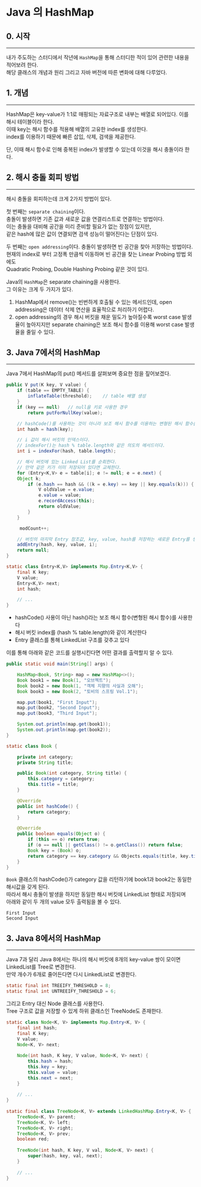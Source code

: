 # Java 의 HashMap

## 0. 시작

---
내가 주도하는 스터디에서 작년에 `HashMap`을 통해 스터디한 적이 있어 관련한 내용을 적어보려 한다.  
해당 클래스의 개념과 원리 그리고 자바 버전에 따른 변화에 대해 다루었다.  


## 1. 개념

---
HashMap은 key-value가 1:1로 매핑되는 자료구조로 내부는 배열로 되어있다. 이를 해시 테이블이라 한다.  
이때 key는 해시 함수를 적용해 배열의 고유한 index를 생성한다.  
index를 이용하기 때문에 빠른 삽입, 삭제, 검색을 제공한다.

단, 이때 해시 함수로 인해 중복된 index가 발생할 수 있는데 이것을 해시 충돌이라 한다.  


## 2. 해시 충돌 회피 방법

---
해시 충돌을 회피하는데 크게 2가지 방법이 있다.  

첫 번째는 `separate chaining`이다.  
충돌이 발생하면 기존 값과 새로운 값을 연결리스트로 연결하는 방법이다.  
이는 충돌을 대비해 공간을 미리 준비할 필요가 없는 장점이 있지만,  
같은 hash에 많은 값이 연결되면 검색 성능이 떨어진다는 단점이 있다.  


두 번째는 `open addressing`이다.
충돌이 발생하면 빈 공간을 찾아 저장하는 방법이다.  
현재의 index로 부터 고정폭 만큼씩 이동하며 빈 공간을 찾는 Linear Probing 방법 외에도  
Quadratic Probing, Double Hashing Probing 같은 것이 있다.  

Java의 `HashMap`은 separate chaining을 사용한다.  
그 이유는 크게 두 가지가 있다.  
1. HashMap에서 remove()는 빈번하게 호출될 수 있는 메서드인데, open addressing은 데이터 삭제 연산을 효율적으로 처리하기 어렵다.   
2. open addressing의 경우 해시 버킷을 채운 밀도가 높아질수록 worst case 발생율이 높아지지만 separate chaining은 보조 해시 함수를 이용해 worst case 발생율을 줄일 수 있다.  


## 3. Java 7에서의 HashMap

---
Java 7에서 HashMap의 put() 메서드를 살펴보며 중요한 점을 짚어보겠다.
```java
public V put(K key, V value) {
    if (table == EMPTY_TABLE) {  
        inflateTable(threshold);    // table 배열 생성
    }
    if (key == null)   // null을 키로 사용한 경우
        return putForNullKey(value);

    // hashCode()를 사용하는 것이 아니라 보조 해시 함수를 이용하는 변형된 해시 함수를 사용한다.    
    int hash = hash(key);    

    // i 값이 해시 버킷의 인덱스이다.
    // indexFor()는 hash % table.length와 같은 의도의 메서드이다.
    int i = indexFor(hash, table.length);

    // 해시 버킷에 있는 Linked List를 순회한다.
    // 만약 같은 키가 이미 저장되어 있다면 교체한다.
    for (Entry<K,V> e = table[i]; e != null; e = e.next) {
    Object k;
        if (e.hash == hash && ((k = e.key) == key || key.equals(k))) {
            V oldValue = e.value;
            e.value = value;
            e.recordAccess(this);
            return oldValue;
        }
    }

     modCount++;

    // 버킷의 마지막 Entry 참조값, key, value, hash를 저장하는 새로운 Entry를 생성해 저장한다. 
    addEntry(hash, key, value, i);
    return null;
}

static class Entry<K,V> implements Map.Entry<K,V> {
    final K key;
    V value;
    Entry<K,V> next;
    int hash;

    // ... 
}
```
- hashCode() 사용이 아닌 hash()라는 보조 해시 함수(변형된 해시 함수)를 사용한다
- 해시 버킷 index를 (hash % table.length)와 같이 계산한다
- Entry 클래스를 통해 LinkedList 구조를 갖추고 있다

이를 통해 아래와 같은 코드를 실행시킨다면 어떤 결과를 출력할지 알 수 있다.
```java
public static void main(String[] args) {

    HashMap<Book, String> map = new HashMap<>();
    Book book1 = new Book(1, "오브젝트");
    Book book2 = new Book(1, "객체 지향의 사실과 오해");
    Book book3 = new Book(2, "토비의 스프링 Vol.1");

    map.put(book1, "First Input");
    map.put(book2, "Second Input");
    map.put(book3, "Third Input");

    System.out.println(map.get(book1));  
    System.out.println(map.get(book2));   
}

static class Book {

    private int category;
    private String title;

    public Book(int category, String title) {
        this.category = category;
        this.title = title;
    }

    @Override
    public int hashCode() {
        return category;
    }

    @Override
    public boolean equals(Object o) {
        if (this == o) return true;
        if (o == null || getClass() != o.getClass()) return false;
        Book key = (Book) o;
        return category == key.category && Objects.equals(title, key.title);
    }
}
```
`Book` 클래스의 hashCode()가 category 값을 리턴하기에 book1과 book2는 동일한 해시값을 갖게 된다.  
따라서 해시 충돌이 발생을 하지만 동일한 해시 버킷에 LinkedList 형태로 저장되며  
아래와 같이 두 개의 value 모두 출력됨을 볼 수 있다.  
```text
First Input
Second Input
```


## 3. Java 8에서의 HashMap

---
Java 7과 달리 Java 8에서는 하나의 해시 버킷에 8개의 key-value 쌍이 모이면 LinkedList를 Tree로 변경한다.  
만약 개수가 6개로 줄어든다면 다시 LinkedList로 변경한다.  
```java
static final int TREEIFY_THRESHOLD = 8;
static final int UNTREEIFY_THRESHOLD = 6;
```

그리고 Entry 대신 Node 클래스를 사용한다.  
Tree 구조로 값을 저장할 수 있게 하위 클래스인 TreeNode도 존재한다.  
```java
static class Node<K, V> implements Map.Entry<K, V> {
    final int hash;
    final K key;
    V value;
    Node<K, V> next;
    
    Node(int hash, K key, V value, Node<K, V> next) {
        this.hash = hash;
        this.key = key;
        this.value = value;
        this.next = next;
    }
    		
    // ...
}
    
static final class TreeNode<K, V> extends LinkedHashMap.Entry<K, V> {
    TreeNode<K, V> parent;
    TreeNode<K, V> left;
    TreeNode<K, V> right;
    TreeNode<K, V> prev;
    boolean red;
    
    TreeNode(int hash, K key, V val, Node<K, V> next) {
        super(hash, key, val, next);
    }
    
    // ...
} 
```